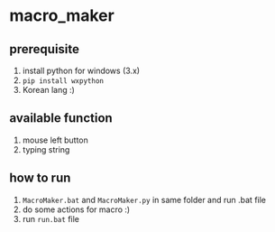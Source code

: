 # macro_maker

## prerequisite
1. install python for windows (3.x)
2. `pip install wxpython`
3. Korean lang :)

## available function
1. mouse left button
2. typing string

## how to run
1. `MacroMaker.bat` and `MacroMaker.py` in same folder and run .bat file
2. do some actions for macro :)
3. run `run.bat` file
